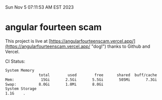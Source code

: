 Sun Nov  5 07:11:53 AM EST 2023

# angular fourteen scam


This project is live at [https://angularfourteenscam.vercel.app/](https://angularfourteenscam.vercel.app/ "dog!") thanks to Github and Vercel.

CI Status: 

```bash
System Memory
               total        used        free      shared  buff/cache   available
Mem:            15Gi       2.5Gi       5.5Gi       505Mi       7.3Gi        11Gi
Swap:          8.0Gi       1.0Mi       8.0Gi
System Storage
1.1G	.
```
